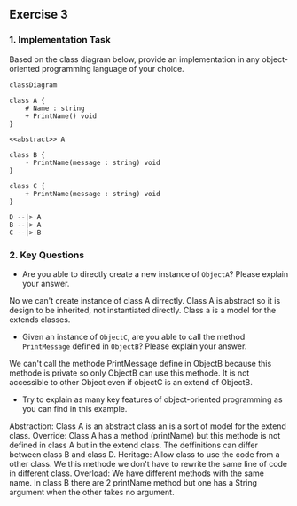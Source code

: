 ## Exercise 3

### 1. **Implementation Task**  
   Based on the class diagram below, provide an implementation in any object-oriented programming language of your choice.
   
```mermaid
classDiagram

class A {
	# Name : string
	+ PrintName() void
}

<<abstract>> A

class B {
	- PrintName(message : string) void
}

class C {
	+ PrintName(message : string) void
}

D --|> A
B --|> A
C --|> B
```

### 2. **Key Questions**  
   - Are you able to directly create a new instance of `ObjectA`? Please explain your answer.  

   No we can't create instance of class A dirrectly. Class A is abstract so it is design to be inherited, not instantiated directly. Class a is a model for the extends classes.

   - Given an instance of `ObjectC`, are you able to call the method `PrintMessage` defined in `ObjectB`? Please explain your answer.  

   We can't call the methode PrintMessage define in ObjectB because this methode is private so only ObjectB can use this methode. It is not accessible to other Object even if objectC is an extend of ObjectB.

   - Try to explain as many key features of object-oriented programming as you can find in this example.

   Abstraction: Class A is an abstract class an is a sort of model for the extend class.
   Override: Class A has a method (printName) but this methode is not defined in class A but in the extend class. The deffinitions can differ between class B and class D.
   Heritage: Allow class to use the code from a other class. We this methode we don't have to rewrite the same line of code in different class.
   Overload: We have different methods with the same name. In class B there are 2 printName method but one has a String argument when the other takes no argument.
